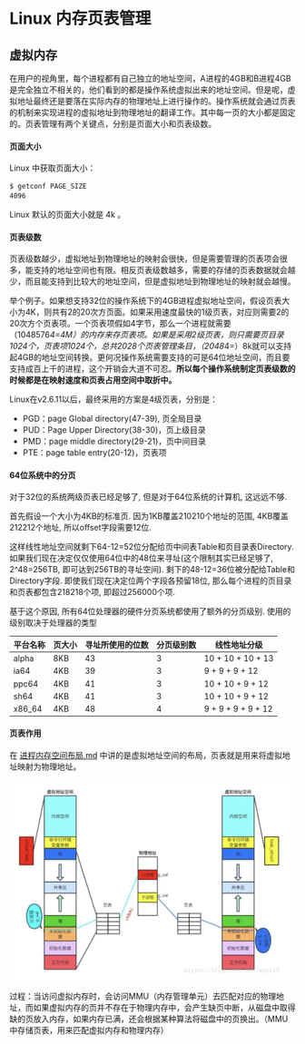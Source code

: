 # Linux 内存页表管理



## 虚拟内存

在用户的视角里，每个进程都有自己独立的地址空间，A进程的4GB和B进程4GB是完全独立不相关的，他们看到的都是操作系统虚拟出来的地址空间。但是呢，虚拟地址最终还是要落在实际内存的物理地址上进行操作的。操作系统就会通过页表的机制来实现进程的虚拟地址到物理地址的翻译工作。其中每一页的大小都是固定的。页表管理有两个关键点，分别是页面大小和页表级数。



#### 页面大小

Linux 中获取页面大小：

```bash
$ getconf PAGE_SIZE
4096
```

Linux 默认的页面大小就是 4k 。



#### 页表级数

页表级数越少，虚拟地址到物理地址的映射会很快，但是需要管理的页表项会很多，能支持的地址空间也有限。相反页表级数越多，需要的存储的页表数据就会越少，而且能支持到比较大的地址空间，但是虚拟地址到物理地址的映射就会越慢。

举个例子。如果想支持32位的操作系统下的4GB进程虚拟地址空间，假设页表大小为4K，则共有2的20次方页面。如果采用速度最快的1级页表，对应则需要2的20次方个页表项。一个页表项假如4字节，那么一个进程就需要（1048576*4=4M）的内存来存页表项。如果是采用2级页表，则只需要页目录1024个，页表项1024个，总共2028个页表管理条目，（2048*4=）8k就可以支持起4GB的地址空间转换。更何况操作系统需要支持的可是64位地址空间，而且要支持成百上千的进程，这个开销会大道不可忍。**所以每个操作系统制定页表级数的时候都是在映射速度和页表占用空间中取折中。**



Linux在v2.6.11以后，最终采用的方案是4级页表，分别是：

- PGD：page Global directory(47-39), 页全局目录
- PUD：Page Upper Directory(38-30)，页上级目录
- PMD：page middle directory(29-21)，页中间目录
- PTE：page table entry(20-12)，页表项



#### 64位系统中的分页

对于32位的系统两级页表已经足够了, 但是对于64位系统的计算机, 这远远不够.

首先假设一个大小为4KB的标准页. 因为1KB覆盖210210个地址的范围, 4KB覆盖212212个地址, 所以offset字段需要12位.

这样线性地址空间就剩下64-12=52位分配给页中间表Table和页目录表Directory. 如果我们现在决定仅仅使用64位中的48位来寻址(这个限制其实已经足够了, 2^48=256TB, 即可达到256TB的寻址空间). 剩下的48-12=36位被分配给Table和Directory字段. 即使我们现在决定位两个字段各预留18位, 那么每个进程的页目录和页表都包含218218个项, 即超过256000个项.

基于这个原因, 所有64位处理器的硬件分页系统都使用了额外的分页级别. 使用的级别取决于处理器的类型

| 平台名称 | 页大小 | 寻址所使用的位数 | 分页级别数 | 线性地址分级       |
| -------- | ------ | ---------------- | ---------- | ------------------ |
| alpha    | 8KB    | 43               | 3          | 10 + 10 + 10 + 13  |
| ia64     | 4KB    | 39               | 3          | 9 + 9 + 9 + 12     |
| ppc64    | 4KB    | 41               | 3          | 10 + 10 + 9 + 12   |
| sh64     | 4KB    | 41               | 3          | 10 + 10 + 9 + 12   |
| x86_64   | 4KB    | 48               | 4          | 9 + 9 + 9 + 9 + 12 |



#### 页表作用

在  [进程内存空间布局.md](进程内存空间布局.md) 中讲的是虚拟地址空间的布局，页表就是用来将虚拟地址映射为物理地址。

![image-20201221104632417](../../../resource/image-20201221104632417.png)

过程：当访问虚拟内存时，会访问MMU（内存管理单元）去匹配对应的物理地址，而如果虚拟内存的页并不存在于物理内存中，会产生缺页中断，从磁盘中取得缺的页放入内存，如果内存已满，还会根据某种算法将磁盘中的页换出。（MMU中存储页表，用来匹配虚拟内存和物理内存）





















